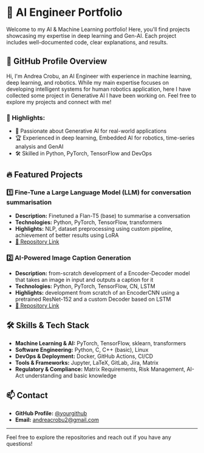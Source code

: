 # 🚀 AI Engineer Portfolio

Welcome to my AI & Machine Learning portfolio! Here, you'll find projects showcasing my expertise in deep learning and Gen-AI. Each project includes well-documented code, clear explanations, and results.

## 📌 GitHub Profile Overview
Hi, I'm Andrea Crobu, an AI Engineer with experience in machine learning, deep learning, and robotics. 
While my main expertise focuses on developing intelligent systems for human robotics application, here I have collected some project in Generative AI I have been working on. Feel free to explore my projects and connect with me!

### 🌟 Highlights:
- 🚀 Passionate about Generative AI for real-world applications
- 🏆 Experienced in deep learning, Embedded AI for robotics, time-series analysis and GenAI
- 🛠️ Skilled in Python, PyTorch, TensorFlow and DevOps

## 🔥 Featured Projects

### **1️⃣ Fine-Tune a Large Language Model (LLM) for conversation summarisation**
- **Description:** Finetuned a Flan-T5 (base) to summarise a conversation
- **Technologies:** Python, PyTorch, TensorFlow, transformers
- **Highlights:** NLP, dataset preprocessing using custom pipeline, achievement of better results using LoRA
- [🔗 Repository Link](#)

### **2️⃣ AI-Powered Image Caption Generation**
- **Description:** from-scratch development of a Encoder-Decoder model that takes an image in input and outputs a caption for it
- **Technologies:** Python, PyTorch, TensorFlow, CN, LSTM
- **Highlights:** development from scratch of an EncoderCNN using a pretrained ResNet-152 and a custom Decoder based on LSTM
- [🔗 Repository Link](#)
  
## 🛠️ Skills & Tech Stack
- **Machine Learning & AI:** PyTorch, TensorFlow, sklearn, transformers
- **Software Engineering:** Python, C, C++ (basic), Linux
- **DevOps & Deployment:** Docker, GitHub Actions, CI/CD
- **Tools & Frameworks:** Jupyter, LaTeX, GitLab, Jira, Matrix
- **Regulatory & Compliance:** Matrix Requirements, Risk Management, AI-Act understanding and basic knowledge

## 📫 Contact
- **GitHub Profile:** [@yourgithub](#)
- **Email:** andreacrobu2@gmail.com

---

Feel free to explore the repositories and reach out if you have any questions!

